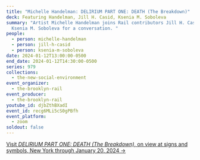 ```yaml
---
title: "Michelle Handelman: DELIRIUM PART ONE: DEATH (The Breakdown)"
deck: Featuring Handelman, Jill H. Casid, Ksenia M. Soboleva
summary: "Artist Michelle Handelman joins Rail contributors Jill H. Casid and
  Ksenia M. Soboleva for a conversation. "
people:
  - person: michelle-handelman
  - person: jill-h-casid
  - person: ksenia-m-soboleva
date: 2024-01-12T13:00:00-0500
end_date: 2024-01-12T14:30:00-0500
series: 979
collections:
  - the-new-social-environment
event_organizer:
  - the-brooklyn-rail
event_producer:
  - the-brooklyn-rail
youtube_id: djbZthBXadI
event_id: recg6MLi5cS0gPBfh
event_platform:
  - zoom
soldout: false
---
```

[V﻿isit *DELIRIUM PART ONE: DEATH (The Breakdown)*, on view at signs and symbols, New York through January 20, 2024 →](https://www.signsandsymbols.art/exhibitions/delirium-part-one-death#:~:text=DELIRIUM%20PART%20ONE%3A%20DEATH%20(The%20Breakdown)%20is%20an%20ambitious,necropolitical%20violence%20and%20collective%20grief.)